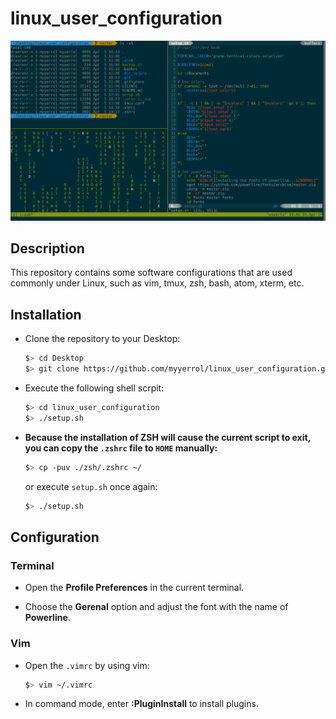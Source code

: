 # linux_user_configuration

![linux_user_configuration](.images/linux_user_configuration.png)

## Description

This repository contains some software configurations that are used commonly under Linux, such as vim, tmux, zsh, bash, atom, xterm, etc.

## Installation

- Clone the repository to your Desktop:

  ```bash
  $> cd Desktop
  $> git clone https://github.com/myyerrol/linux_user_configuration.git
  ```

- Execute the following shell scrpit:

  ```bash
  $> cd linux_user_configuration
  $> ./setup.sh
  ```

- **Because the installation of ZSH will cause the current script to exit, you can copy the `.zshrc` file to `HOME` manually:**

  ```bash
  $> cp -puv ./zsh/.zshrc ~/
  ```

  or execute `setup.sh` once again:

  ```bash
  $> ./setup.sh
  ```

## Configuration

### Terminal

- Open the **Profile Preferences** in the current terminal.

- Choose the **Gerenal** option and adjust the font with the name of **Powerline**.

### Vim

- Open the `.vimrc` by using vim:

  ```bash
  $> vim ~/.vimrc
  ```

- In command mode, enter **:PluginInstall** to install plugins.
